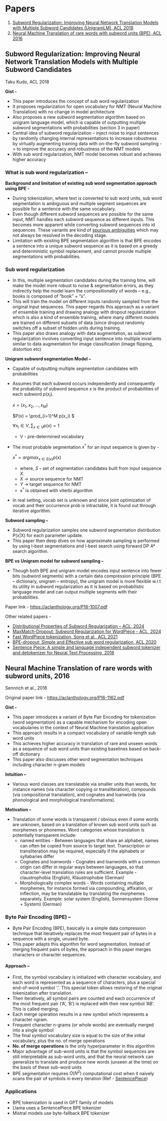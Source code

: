 # Papers
1. [Subword Regularization: Improving Neural Network Translation Models with Multiple Subword Candidates (UnigramLM), ACL 2018](#subword-regularization-improving-neural-network-translation-models-with-multiple-subword-candidates)
2. [Neural Machine Translation of rare words with subword units (BPE), ACL 2016](#neural-machine-translation-of-rare-words-with-subword-units-2016) 

## Subword Regularization: Improving Neural Network Translation Models with Multiple Subword Candidates

Taku Kudo, ACL 2018

**Gist -**
* This paper introduces the concept of sub word regularization
* It proposes regularization for open vocabulary for NMT (Neural Machine Translation) with no change in model architecture
* Also proposes a new subword segmentation algorithm based on unigram language model, which is capable of outputting multiple subword segmentations with probabilities (section 3 in paper)
* Central idea of subword regularization – inject noise to input sentences by randomly changing internal representations to increase robustness by virtually augmenting training data with on-the-fly subword sampling -> to improve the accuracy and robustness of the NMT models
* With sub word regularization, NMT model becomes robust and achieves higher accuracy

### What is sub word regularization –
**Background and limitation of existing sub word segmentation approach using BPE -**
* During tokenization, where text is converted to sub word units, sub word segmentation is ambiguous and multiple segment sequences are possible for a sentence with the same vocabulary. 
* Even though different subword sequences are possible for the same input, NMT handles each subword sequence as different inputs. This becomes more apparent while converting subword sequences into id sequences. These variants are kind of [spurious ambiguities](https://aclanthology.org/J18-2003.pdf ) which may not always be resolved in the decoding stage.
* Limitation with existing BPE segmentation algorithm is that BPE encodes a sentence into a unique subword sequence as it is based on a greedy and deterministic symbol replacement, and cannot provide multiple segmentations with probabilities. 

### Sub word regularization
* In this, multiple segmentation candidates during the training time, will make the model more robust to noise & segmentation errors, as they indirectly help the model learn the compositionality of words – e.g., books is composed of “book” + “s”.
* This will train the model on different inputs randomly sampled from the original input sequences. This paper regards this approach as a variant of ensemble training and drawing analogy with dropout regularization which is also a kind of ensemble training, where many different models are trained on different subsets of data (since dropout randomly switches off a subset of hidden units during training.
* This paper also draws analogy with data augmentation, as subword regularization involves converting input sentence into multiple invariants similar to data augmentation for image classification (image flipping, distortion etc)


**Unigram subword segmentation Model –**
* Capable of outputting multiple segmentation candidates with probabilities
* Assumes that each subword occurs independently and consequently the probability of subword sequence $x$ is the product of probabilities of each subword $p(x_i)$.

  $x = (x_1, x_2,..., x_M)$

  $P(x) = \prod_{i=1}^M p(x_i) $

  $\forall x_i \in V, \sum_{x\in V} p(x) = 1$

  * V - pre-determined vocabulary
* The most probable segmentation $x^*$ for an input sequence is given by -

  $x^* = argmax_{x \in S(x)}p(x)$
   * where, $S$ - set of segmentation candidates built from input sequence $X$.
   * $X$ -> source sequence for NMT
   * $Y$ -> target sequence for NMT
   * $x^*$ is obtained with viterbi algorithm 

* In real setting, vocab set is unknown and since joint optimization of vocab and their occurrence prob is intractable, it is found out through iterative algorithm.

**Subword sampling –** 
* Subword regularization samples one subword segmentation distribution P(x|X) for each parameter update.
* This paper then deep dives on how approximate sampling is performed by using l-best segmentations and l-best search using forward DP A* search algorithm.

**BPE vs Unigram model for subword sampling –**
* Though both BPE and unigram model encodes input sentence into fewer bits (subword segments) with a certain data compression principle (BPE – dictionary, unigram – entropy), the unigram model is more flexible w.r.t its utility in subword regularization as it is based on probabilistic language model and can output multiple segments with their probabilities.


Paper link - https://aclanthology.org/P18-1007.pdf

Other related papers -
* [Distributional Properties of Subword Regularization – ACL, 2024](https://aclanthology.org/2024.emnlp-main.600.pdf)
* [MaxMatch-Dropout: Subword Regularization for WordPiece - ACL, 2024](https://aclanthology.org/2022.coling-1.430.pdf)
* [Fast WordPiece tokenization, Song et al., ACL 2021](https://aclanthology.org/2021.emnlp-main.160.pdf)
* [BPE-dropout: Simple and Effective sub word regularization, ACL 2020](https://aclanthology.org/2020.acl-main.170.pdf)
* [Sentence Piece: A simple and language independent subword tokenizer and detokenizer for Neural Text Processing, 2018](https://aclanthology.org/D18-2012.pdf)



## Neural Machine Translation of rare words with subword units, 2016

Sennrich et al., 2016

Original paper link - https://aclanthology.org/P16-1162.pdf

**Gist -**
* This paper introduces a variant of Byte Pair Encoding for tokenization (word segmentation) as a capable mechanism for encoding open vocabularies in the context of Neural Machine translation application
* This approach results in a compact vocabulary of variable-length sub word units
* This achieves higher accuracy in translation of rare and unseen words as a sequence of sub word units than existing baselines based on back-off dictionary
* This paper also discusses other word segmentation techniques including character n-gram models

**Intuition –**
* Various word classes are translatable via smaller units than words, for instance names (via character copying or transliteration), compounds (via compositional translation), and cognates and loanwords (via phonological and morphological transformations).

**Motivation –** 
* Translation of some words is transparent / obvious even if some words are unknown, based on a translation of known sub word units such as morphemes or phonemes. Word categories whose translation is potentially transparent include:
    * named entities - Between languages that share an alphabet, names can often be copied from source to target text. Transcription or transliteration may be required, especially if the alphabets or syllabaries differ
    * Cognates and loanwords - Cognates and loanwords with a common origin can differ in regular ways between languages, so that character-level translation rules are sufficient. Example - claustrophobia (English), Klaustrophobie (German)
    * Morphologically complex words - Words containing multiple morphemes, for instance formed via compounding, affixation, or inflection, may be translatable by translating the morphemes separately. Example: solar system (English), Sonnensystem (Sonne + System) (German)

### Byte Pair Encoding (BPE) – 
* Byte Pair Encoding (BPE), basically is a simple data compression technique that iteratively replaces the most frequent pair of bytes in a sequence with a single, unused byte.
* This paper adapts this algorithm for word segmentation. Instead of merging frequent pairs of bytes, the approach in this paper merges characters or character sequences.

#### Approach –
* First, the symbol vocabulary is initialized with character vocabulary, and each word is represented as a sequence of characters, plus a special end-of-word symbol ‘.’. This special token allows restoring of the original tokenization after translation.
* Then iteratively, all symbol pairs are counted and each occurrence of the most frequent pair (‘A’, ‘B’) is replaced with their new symbol ‘AB’. This is called merging.
* Each merge operation results in a new symbol which represents a character ngram.
* Frequent character n-grams (or whole words) are eventually merged into a single symbol
* The final symbol vocabulary size is equal to the size of the initial vocabulary, plus the no. of merge operations
* **No. of merge operations** is the only hyperparameter in this algorithm
* Major advantage of sub-word units is that the symbol sequences are still interpretable as sub-word units, and that the neural network can generalize to translate and produce new words (unseen at the time) on the basis of these sub-word units
* BPE segmentation requires $O(N^2)$ computational cost when it naively scans the pair of symbols in every iteration (Ref - [SentencePiece](https://aclanthology.org/D18-2012.pdf))

### Applications
* BPE tokenization is used in GPT family of models
* Llama uses a SentencePiece BPE tokenizer
* Mistral models use byte-fallback BPE tokenizer
  
